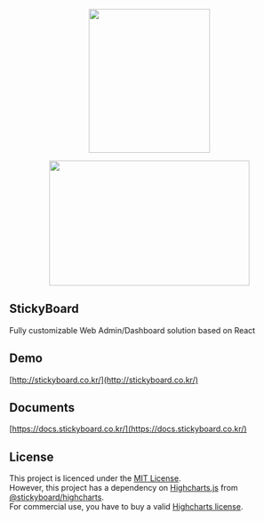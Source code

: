 <p align="center">
  <img width="218" height="259" src="https://github.com/soaple/stickyboard/blob/master/src/static/image/StickyBoard_logo.png?raw=true">
</p>

<p align="center">
    <a target="_blank" rel="noopener noreferrer" href="https://youtu.be/KIMlB9vfslM">
        <img width="360" height="225" src="https://github.com/soaple/stickyboard/blob/master/src/static/image/github_youtube_thumbnail.png?raw=true">
    </a>
</p>

## StickyBoard

Fully customizable Web Admin/Dashboard solution based on React

## Demo

[http://stickyboard.co.kr/](http://stickyboard.co.kr/)

## Documents

[https://docs.stickyboard.co.kr/](https://docs.stickyboard.co.kr/)

## License

This project is licenced under the [MIT License](http://opensource.org/licenses/mit-license.html).  
 However, this project has a dependency on [Highcharts.js](http://www.highcharts.com) from [@stickyboard/highcharts](https://github.com/soaple/stickyboard-highcharts).  
 For commercial use, you have to buy a valid [Highcharts license](https://github.com/highcharts/highcharts/blob/master/license.txt).
